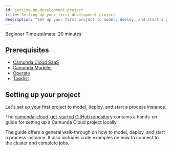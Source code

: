 ```yaml
---
id: setting-up-development-project
title: Setting up your first development project
description: "Set up your first project to model, deploy, and start a process instance."
---
```

<span class="badge badge--beginner">Beginner</span>
<span class="badge badge--secondary">Time estimate: 20 minutes</span>

## Prerequisites

- [Camunda Cloud SaaS](https://camunda.io)
- [Camunda Modeler](https://camunda.com/download/modeler/)
- [Operate](/components/operate/deployment/install-and-start.md)
- [Tasklist](/components/tasklist/deployment/install-and-start.md)

## Setting up your project

Let's set up your first project to model, deploy, and start a process instance.

The [camunda-cloud-get-started GitHub repository](https://github.com/camunda-cloud/camunda-cloud-get-started)
contains a hands-on guide for setting up a Camunda Cloud project locally.

The guide offers a general walk-through on how to model, deploy, and start a
process instance. It also includes code examples on how to connect to the
cluster and complete jobs.
